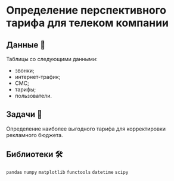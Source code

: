 
# Определение перспективного тарифа для телеком компании

## Данные 📁

Таблицы со следующими данными:

- звонки;
- интернет-трафик;
- СМС;
- тарифы;
- пользователи.

## Задачи 📝
Определение наиболее выгодного тарифа для корректировки рекламного бюджета.

## Библиотеки 🛠️
`pandas` `numpy` `matplotlib` `functools` `datetime` `scipy`
